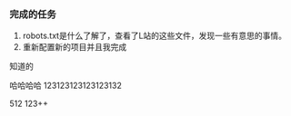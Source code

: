 ### 完成的任务
1. robots.txt是什么了解了，查看了L站的这些文件，发现一些有意思的事情。
2.  重新配置新的项目并且我完成

知道的

哈哈哈哈
123123123123123132


512
123++